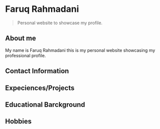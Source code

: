 # Faruq Rahmadani

> Personal website to showcase my profile.

## About me

My name is Faruq Rahmadani this is my personal website showcasing my professional profile.

## Contact Information

## Expeciences/Projects

## Educational Barckground

## Hobbies 
